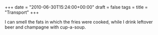 +++
date = "2010-06-30T15:24:00+00:00"
draft = false
tags = 
title = "Transport"
+++
<p>I can smell the fats in which the fries were cooked, while I drink leftover beer and champagne with cup-a-soup.</p> 